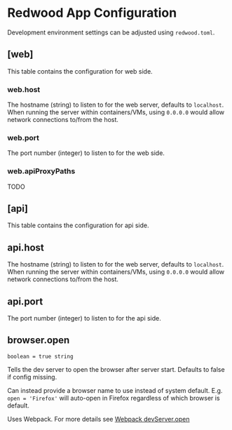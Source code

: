 # Redwood App Configuration

Development environment settings can be adjusted using `redwood.toml`.

## [web]

This table contains the configuration for web side.

### web.host

The hostname (string) to listen to for the web server, defaults to `localhost`.  When running the server within containers/VMs, using `0.0.0.0` would allow network connections to/from the host.

### web.port

The port number (integer) to listen to for the web side.

### web.apiProxyPaths

TODO

## [api]

This table contains the configuration for api side.

## api.host

The hostname (string) to listen to for the web server, defaults to `localhost`.  When running the server within containers/VMs, using `0.0.0.0` would allow network connections to/from the host.

## api.port

The port number (integer) to listen to for the api side.

## browser.open

```
boolean = true string
```

Tells the dev server to open the browser after server start. Defaults to false if config missing.

Can instead provide a browser name to use instead of system default. E.g. `open = 'Firefox'` will auto-open in Firefox regardless of which browser is default.

Uses Webpack. For more details see [Webpack devServer.open](https://webpack.js.org/configuration/dev-server/#devserveropen)

